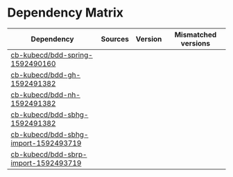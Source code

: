 # Dependency Matrix

Dependency | Sources | Version | Mismatched versions
---------- | ------- | ------- | -------------------
[cb-kubecd/bdd-spring-1592490160](https://github.com/cb-kubecd/bdd-spring-1592490160.git) |  | []() | 
[cb-kubecd/bdd-gh-1592491382](https://github.com/cb-kubecd/bdd-gh-1592491382.git) |  | []() | 
[cb-kubecd/bdd-nh-1592491382](https://github.com/cb-kubecd/bdd-nh-1592491382.git) |  | []() | 
[cb-kubecd/bdd-sbhg-1592491382](https://github.com/cb-kubecd/bdd-sbhg-1592491382.git) |  | []() | 
[cb-kubecd/bdd-sbhg-import-1592493719](https://github.com/cb-kubecd/bdd-sbhg-import-1592493719.git) |  | []() | 
[cb-kubecd/bdd-sbrp-import-1592493719](https://github.com/cb-kubecd/bdd-sbrp-import-1592493719.git) |  | []() | 
